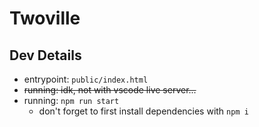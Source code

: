 # Twoville

## Dev Details
* entrypoint: `public/index.html`
* ~~running: idk, not with vscode live server...~~
* running: `npm run start`
    * don't forget to first install dependencies with `npm i`
